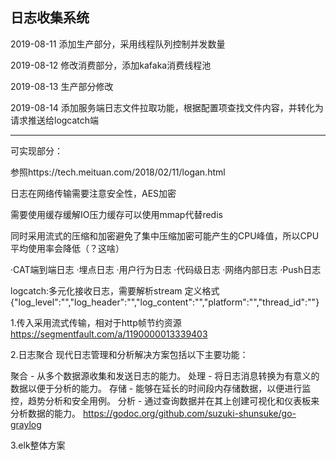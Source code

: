 日志收集系统
------------------------------------------------------------------------

2019-08-11 添加生产部分，采用线程队列控制并发数量

2019-08-12 修改消费部分，添加kafaka消费线程池

2019-08-13 生产部分修改

2019-08-14 添加服务端日志文件拉取功能，根据配置项查找文件内容，并转化为请求推送给logcatch端

------------------------------------------------------------------------
可实现部分：

参照https://tech.meituan.com/2018/02/11/logan.html

日志在网络传输需要注意安全性，AES加密

需要使用缓存缓解IO压力缓存可以使用mmap代替redis

同时采用流式的压缩和加密避免了集中压缩加密可能产生的CPU峰值，所以CPU平均使用率会降低（？这啥）

·CAT端到端日志
·埋点日志
·用户行为日志
·代码级日志
·网络内部日志
·Push日志

logcatch:多元化接收日志，需要解析stream 定义格式
{"log_level":"","log_header":"","log_content":"","platform":"","thread_id":""}




1.传入采用流式传输，相对于http帧节约资源
https://segmentfault.com/a/1190000013339403

2.日志聚合
现代日志管理和分析解决方案包括以下主要功能：

聚合 - 从多个数据源收集和发送日志的能力。
处理 - 将日志消息转换为有意义的数据以便于分析的能力。
存储 - 能够在延长的时间段内存储数据，以便进行监控，趋势分析和安全用例。
分析 - 通过查询数据并在其上创建可视化和仪表板来分析数据的能力。
https://godoc.org/github.com/suzuki-shunsuke/go-graylog


3.elk整体方案

